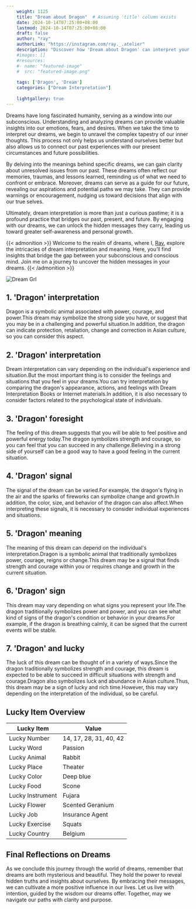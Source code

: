 ```yaml
---
    weight: 1125
    title: "Dream about Dragon"  # Assuming 'title' column exists
    date: 2024-10-14T07:25:00+08:00
    lastmod: 2024-10-14T07:25:00+08:00
    draft: false
    author: "ray"
    authorLink: "https://instagram.com/ray._.atelier"
    description: "Discover how 'Dream about Dragon' can interpret your future and uncover its significant meanings in your life."
    #images: []
    #resources:
    #- name: "featured-image"
    #  src: "featured-image.png"
    
    tags: ['Dragon', 'Dream']
    categories: ["Dream Interpretation"]
    
    lightgallery: true
---
```

    
Dreams have long fascinated humanity, serving as a window into our subconscious. Understanding and analyzing dreams can provide valuable insights into our emotions, fears, and desires. When we take the time to interpret our dreams, we begin to unravel the complex tapestry of our inner thoughts. This process not only helps us understand ourselves better but also allows us to connect our past experiences with our present circumstances and future possibilities.

By delving into the meanings behind specific dreams, we can gain clarity about unresolved issues from our past. These dreams often reflect our memories, traumas, and lessons learned, reminding us of what we need to confront or embrace. Moreover, dreams can serve as a guide for our future, revealing our aspirations and potential paths we may take. They can provide warnings or encouragement, nudging us toward decisions that align with our true selves.

Ultimately, dream interpretation is more than just a curious pastime; it is a profound practice that bridges our past, present, and future. By engaging with our dreams, we can unlock the hidden messages they carry, leading us toward greater self-awareness and personal growth.

{{< admonition >}}
Welcome to the realm of dreams, where I, [Ray](https://instagram.com/ray._.atelier), explore the intricacies of dream interpretation and meaning. Here, you’ll find insights that bridge the gap between your subconscious and conscious mind. Join me on a journey to uncover the hidden messages in your dreams.
{{< /admonition >}}

![Dream Grl](https://cdn.pixabay.com/photo/2017/11/02/03/35/gothic-2910057_1280.jpg "Dream Grl")

## 1. 'Dragon' interpretation
Dragon is a symbolic animal associated with power, courage, and power.This dream may symbolize the strong side you have, or suggest that you may be in a challenging and powerful situation.In addition, the dragon can indicate protection, retaliation, change and correction in Asian culture, so you can consider this aspect.

## 2. 'Dragon' interpretation
Dream interpretation can vary depending on the individual's experience and situation.But the most important thing is to consider the feelings and situations that you feel in your dreams.You can try interpretation by comparing the dragon's appearance, actions, and feelings with Dream Interpretation Books or Internet materials.In addition, it is also necessary to consider factors related to the psychological state of individuals.

## 3. 'Dragon' foresight
The feeling of this dream suggests that you will be able to feel positive and powerful energy today.The dragon symbolizes strength and courage, so you can feel that you can succeed in any challenge.Believing in a strong side of yourself can be a good way to have a good feeling in the current situation.

## 4. 'Dragon' signal
The signal of the dream can be varied.For example, the dragon's flying in the air and the sparks of fireworks can symbolize change and growth.In addition, the color, size, and behavior of the dragon can also affect.When interpreting these signals, it is necessary to consider individual experiences and situations.

## 5. 'Dragon' meaning
The meaning of this dream can depend on the individual's interpretation.Dragon is a symbolic animal that traditionally symbolizes power, courage, reigns or change.This dream may be a signal that finds strength and courage within you or requires change and growth in the current situation.

## 6. 'Dragon' sign
This dream may vary depending on what signs you represent your life.The dragon traditionally symbolizes power and power, and you can see what kind of signs of the dragon's condition or behavior in your dreams.For example, if the dragon is breathing calmly, it can be signed that the current events will be stable.

## 7. 'Dragon' and lucky
The luck of this dream can be thought of in a variety of ways.Since the dragon traditionally symbolizes strength and courage, this dream is expected to be able to succeed in difficult situations with strength and courage.Dragon also symbolizes luck and abundance in Asian culture.Thus, this dream may be a sign of lucky and rich time.However, this may vary depending on the interpretation of the individual, so be careful.

## Lucky Item Overview
| Lucky Item          | Value              |
|---------------|--------------------|
| Lucky Number        | 14, 17, 28, 31, 40, 42  |
| Lucky Word          | Passion |
| Lucky Animal        | Rabbit |
| Lucky Place         | Theater     |
| Lucky Color         | Deep blue     |
| Lucky Food          | Scone      |
| Lucky Instrument    | Fujara |
| Lucky Flower        | Scented Geranium    |
| Lucky Job           | Insurance Agent       |
| Lucky Exercise      | Squats  |
| Lucky Country       | Belgium    |


##  Final Reflections on Dreams

As we conclude this journey through the world of dreams, remember that dreams are both mysterious and beautiful. They hold the power to reveal hidden truths and insights about ourselves. By embracing their messages, we can cultivate a more positive influence in our lives. Let us live with intention, guided by the wisdom our dreams offer. Together, may we navigate our paths with clarity and purpose.
